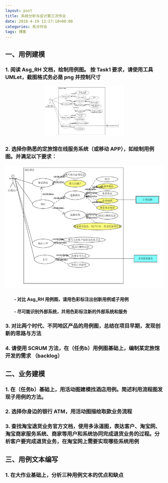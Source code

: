 ```yaml
---
layout: post
title: 系统分析与设计第三次作业
date: 2018-4-19 13:27:10+00:00
categories: 系分作业
tags: 博客
---
```


## 一、用例建模
### 1.  阅读 Asg_RH 文档，绘制用例图。 按 Task1 要求，请使用工具 UMLet，截图格式务必是 png 并控制尺寸
<div align="center">
<img src="https://github.com/south270/south270.github.io/blob/master/image/h3/1.png?raw=true" width=50%>
</div>

### 2. 选择你熟悉的定旅馆在线服务系统（或移动 APP），如绘制用例图。并满足以下要求：

<img src="https://github.com/south270/south270.github.io/blob/master/image/h3/2.png?raw=true" >

#### 　　- 对比 Asg_RH 用例图，请用色彩标注出创新用例或子用例
#### 　　- 尽可能识别外部系统，并用色彩标注新的外部系统和服务
### 3. 对比两个时代、不同地区产品的用例图，总结在项目早期，发现创新的思路与方法
### 4. 请使用 SCRUM 方法，在（任务b）用例图基础上，编制某定旅馆开发的需求 （backlog）
## 二、业务建模
### 1.  在（任务b）基础上，用活动图建模找酒店用例。简述利用流程图发现子用例的方法。
### 2. 选择你身边的银行 ATM，用活动图描绘取款业务流程
### 3. 查找淘宝退货业务官方文档，使用多泳道图，表达客户、淘宝网、淘宝商家服务系统、商家等用户和系统协同完成退货业务的过程。分析客户要完成退货业务，在淘宝网上需要实现哪些系统用例
## 三、用例文本编写
### 1. 在大作业基础上，分析三种用例文本的优点和缺点
